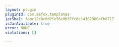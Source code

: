 ```yaml
---
layout: plugin
pluginId: com.aefox.templates
jarSha1: fabc12c8c6d2fe56e0b37fc8c14302980afb8717
isJarAvailable: true
error: NONE
violations: []

---
```

